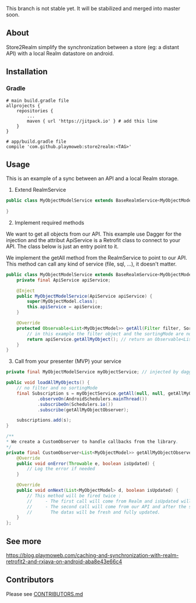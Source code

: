This branch is not stable yet. It will be stabilized and merged into master soon.

## About

Store2Realm simplify the synchronization between a store (eg: a distant API) with a local Realm datastore on android.

## Installation

### Gradle

```
# main build.gradle file
allprojects {
    repositories {
        ...
        maven { url 'https://jitpack.io' } # add this line
    }
}
```

```
# app/build.gradle file
compile 'com.github.playmoweb:store2realm:<TAG>'
```


## Usage

This is an example of a sync between an API and a local Realm storage.


1. Extend RealmService<T>


```java
public class MyObjectModelService extends BaseRealmService<MyObjectModel> {
    
}
```

2. Implement required methods


We want to get all objects from our API. 
This example use Dagger for the injection and the attribut ApiService is a Retrofit class to connect to your API. The class below is just an entry point to it.

We implement the getAll method from the RealmService to point to our API. This method can call any kind of service (file, sql, ...), it doesn't matter.

```java
public class MyObjectModelService extends BaseRealmService<MyObjectModel> {
    private final ApiService apiService;

    @Inject
    public MyObjectModelService(ApiService apiService) {
        super(MyObjectModel.class);
        this.apiService = apiService;
    }

    @Override
    protected Observable<List<MyObjectModel>> getAll(Filter filter, SortingMode sortingMode) {
        // in this example the filter object and the sortingMode are not used
        return apiService.getAllMyObject(); // return an Observable<List<MyObjectModel>>
    }
}
```

3. Call from your presenter (MVP) your service

```java
private final MyObjectModelService myObjectService; // injected by dagger in the constructor

public void loadAllMyObjects() {
    // no filter and no sortingMode
    final Subscription s = myObjectService.getAll(null, null, getAllMyObjectObserver)
            .observeOn(AndroidSchedulers.mainThread())
            .subscribeOn(Schedulers.io())
            .subscribe(getAllMyObjectObserver);

    subscriptions.add(s);
}

/**
* We create a CustomObserver to handle callbacks from the library.
*/
private final CustomObserver<List<MyObjectModel>> getAllMyObjectObserver = new CustomObserver<List<MyObjectModel>>() {
    @Override
    public void onError(Throwable e, boolean isUpdated) {
        // Log the error if needed
    }

    @Override
    public void onNext(List<MyObjectModel> d, boolean isUpdated) {
        // This method will be fired twice :
        //     - The first call will come from Realm and isUpdated will be false
        //     - The second call will come from our API and after the sync with Realm.
        //       The datas will be fresh and fully updated. 
    }
};
````


## See more 
https://blog.playmoweb.com/caching-and-synchronization-with-realm-retrofit2-and-rxjava-on-android-aba8e43e66c4


## Contributors
Please see [CONTRIBUTORS.md](https://github.com/playmoweb/store2realm/blob/master/CONTRIBUTORS.md)
